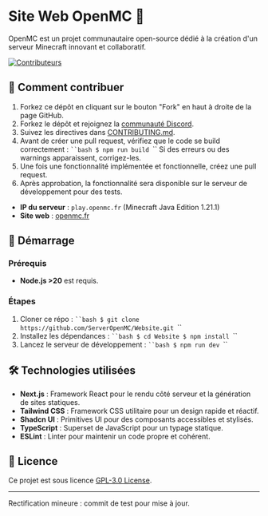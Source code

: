 # Site Web OpenMC 🔗

OpenMC est un projet communautaire open-source dédié à la création d'un serveur Minecraft innovant et collaboratif.

<a href="https://github.com/ServerOpenMC/Website/graphs/contributors">
  <img src="https://contrib.rocks/image?repo=ServerOpenMC/Website" alt="Contributeurs" />
</a>

## 🤝 Comment contribuer

1. Forkez ce dépôt en cliquant sur le bouton "Fork" en haut à droite de la page GitHub.
2. Forkez le dépôt et rejoignez la [communauté Discord](https://discord.gg/aywen-communaute-1161296442577653802).
3. Suivez les directives dans [CONTRIBUTING.md](https://github.com/ServerOpenMC/Website/blob/main/CONTRIBUTING.md).
4. Avant de créer une pull request, vérifiez que le code se build correctement :
   `‎``bash
   $ npm run build
   `‎``
   Si des erreurs ou des warnings apparaissent, corrigez-les.
5. Une fois une fonctionnalité implémentée et fonctionnelle, créez une pull request.
6. Après approbation, la fonctionnalité sera disponible sur le serveur de développement pour des tests.

- **IP du serveur** : `play.openmc.fr` (Minecraft Java Edition 1.21.1)
- **Site web** : [openmc.fr](https://openmc.fr)

## 🚧 Démarrage

### Prérequis

- **Node.js >20** est requis.

### Étapes

1. Cloner ce répo :
   `‎``bash
   $ git clone https://github.com/ServerOpenMC/Website.git
   `‎``
2. Installez les dépendances :
   `‎``bash
   $ cd Website
   $ npm install
   `‎``
3. Lancez le serveur de développement :
   `‎``bash
   $ npm run dev
   `‎``

## 🛠️ Technologies utilisées

- **Next.js** : Framework React pour le rendu côté serveur et la génération de sites statiques.
- **Tailwind CSS** : Framework CSS utilitaire pour un design rapide et réactif.
- **Shadcn UI** : Primitives UI pour des composants accessibles et stylisés.
- **TypeScript** : Superset de JavaScript pour un typage statique.
- **ESLint** : Linter pour maintenir un code propre et cohérent.

## 📃 Licence

Ce projet est sous licence [GPL-3.0 License](https://choosealicense.com/licenses/gpl-3.0/).

---
Rectification mineure : commit de test pour mise à jour. 
